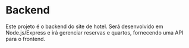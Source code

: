 # Backend

Este projeto é o backend do site de hotel. Será desenvolvido em Node.js/Express e irá gerenciar reservas e quartos, fornecendo uma API para o frontend.
